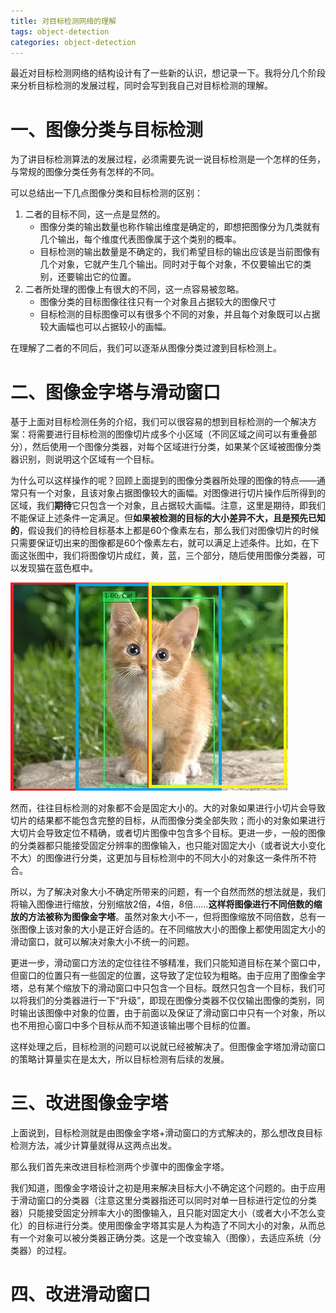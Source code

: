 ```yaml
---
title: 对目标检测网络的理解
tags: object-detection
categories: object-detection
---
```


最近对目标检测网络的结构设计有了一些新的认识，想记录一下。我将分几个阶段来分析目标检测的发展过程，同时会写到我自己对目标检测的理解。

# 一、图像分类与目标检测

为了讲目标检测算法的发展过程，必须需要先说一说目标检测是一个怎样的任务，与常规的图像分类任务有怎样的不同。

可以总结出一下几点图像分类和目标检测的区别：

1. 二者的目标不同，这一点是显然的。
   - 图像分类的输出数量也称作输出维度是确定的，即想把图像分为几类就有几个输出，每个维度代表图像属于这个类别的概率。
   - 目标检测的输出数量是不确定的，我们希望目标的输出应该是当前图像有几个对象，它就产生几个输出。同时对于每个对象，不仅要输出它的类别，还要输出它的位置。
2. 二者所处理的图像上有很大的不同，这一点容易被忽略。
   - 图像分类的目标图像往往只有一个对象且占据较大的图像尺寸
   - 目标检测的目标图像可以有很多个不同的对象，并且每个对象既可以占据较大画幅也可以占据较小的画幅。

在理解了二者的不同后，我们可以逐渐从图像分类过渡到目标检测上。

# 二、图像金字塔与滑动窗口

基于上面对目标检测任务的介绍，我们可以很容易的想到目标检测的一个解决方案：将需要进行目标检测的图像切片成多个小区域（不同区域之间可以有重叠部分），然后使用一个图像分类器，对每个区域进行分类，如果某个区域被图像分类器识别，则说明这个区域有一个目标。

为什么可以这样操作的呢？回顾上面提到的图像分类器所处理的图像的特点——通常只有一个对象，且该对象占据图像较大的画幅。对图像进行切片操作后所得到的区域，我们**期待**它只包含一个对象，且占据较大画幅。注意，这里是期待，即我们不能保证上述条件一定满足。但**如果被检测的目标的大小差异不大，且是预先已知的**，假设我们的待检目标基本上都是60个像素左右，那么我们对图像切片的时候只需要保证切出来的图像都是60个像素左右，就可以满足上述条件。比如，在下面这张图中，我们将图像切片成红，黄，蓝，三个部分，随后使用图像分类器，可以发现猫在蓝色框中。

![cat](/static/img/cat.png)

然而，往往目标检测的对象都不会是固定大小的。大的对象如果进行小切片会导致切片的结果都不能包含完整的目标，从而图像分类全部失败；而小的对象如果进行大切片会导致定位不精确，或者切片图像中包含多个目标。更进一步，一般的图像的分类器都只能接受固定分辨率的图像输入，也只能对固定大小（或者说大小变化不大）的图像进行分类，这更加与目标检测中的不同大小的对象这一条件所不符合。

所以，为了解决对象大小不确定所带来的问题，有一个自然而然的想法就是，我们将输入图像进行缩放，分别缩放2倍，4倍，8倍……**这样将图像进行不同倍数的缩放的方法被称为图像金字塔**。虽然对象大小不一，但将图像缩放不同倍数，总有一张图像上该对象的大小是正好合适的。在不同缩放大小的图像上都使用固定大小的滑动窗口，就可以解决对象大小不统一的问题。

更进一步，滑动窗口方法的定位往往不够精准，我们只能知道目标在某个窗口中，但窗口的位置只有一些固定的位置，这导致了定位较为粗略。由于应用了图像金字塔，总有某个缩放下的滑动窗口中只包含一个目标。既然只包含一个目标，我们可以将我们的分类器进行一下“升级”，即现在图像分类器不仅仅输出图像的类别，同时输出该图像中对象的位置，由于前面以及保证了滑动窗口中只有一个对象，所以也不用担心窗口中多个目标从而不知道该输出哪个目标的位置。

这样处理之后，目标检测的问题可以说就已经被解决了。但图像金字塔加滑动窗口的策略计算量实在是太大，所以目标检测有后续的发展。

# 三、改进图像金字塔

上面说到，目标检测就是由图像金字塔+滑动窗口的方式解决的，那么想改良目标检测方法，减少计算量就得从这两点出发。

那么我们首先来改进目标检测两个步骤中的图像金字塔。

我们知道，图像金字塔设计之初是用来解决目标大小不确定这个问题的。由于应用于滑动窗口的分类器（注意这里分类器指还可以同时对单一目标进行定位的分类器）只能接受固定分辨率大小的图像输入，且只能对固定大小（或者大小不怎么变化）的目标进行分类。使用图像金字塔其实是人为构造了不同大小的对象，从而总有一个对象可以被分类器正确分类。这是一个改变输入（图像），去适应系统（分类器）的过程。

# 四、改进滑动窗口

